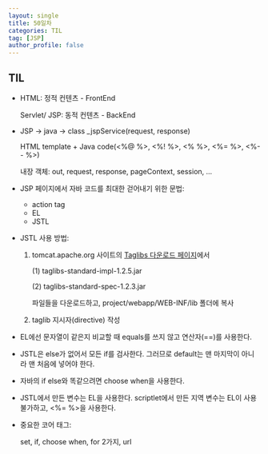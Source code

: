 ```yaml
---
layout: single
title: 50일차
categories: TIL
tag: [JSP]
author_profile: false
---
```


## TIL

* HTML: 정적 컨텐츠 - FrontEnd

  Servlet/ JSP: 동적 컨텐츠 - BackEnd

* JSP -> java -> class _jspService(request, response)

  HTML template + Java code(<%@ %>, <%! %>, <% %>, <%= %>, <%-- %>)

  내장 객체: out, request, response, pageContext, session, ...

* JSP 페이지에서 자바 코드를 최대한 걷어내기 위한 문법: 

  * action tag
  * EL
  * JSTL

* JSTL 사용 방법:

  1. tomcat.apache.org 사이트의 [Taglibs 다운로드 페이지](https://tomcat.apache.org/download-taglibs.cgi)에서

     (1) taglibs-standard-impl-1.2.5.jar

     (2) taglibs-standard-spec-1.2.3.jar

     파일들을 다운로드하고, project/webapp/WEB-INF/lib 폴더에 복사

  2. taglib 지시자(directive) 작성  

* EL에선 문자열이 같은지 비교할 때 equals를 쓰지 않고 연산자(==)를 사용한다.
* JSTL은 else가 없어서 모든 if를 검사한다. 그러므로 default는 맨 마지막이 아니라 맨 처음에 넣어야 한다.

* 자바의 if else와 똑같으려면 choose when을 사용한다.

* JSTL에서 만든 변수는 EL을 사용한다. scriptlet에서 만든 지역 변수는 EL이 사용 불가하고, <%= %>을 사용한다. 

* 중요한 코어 태그: 

  set, if, choose when, for 2가지, url